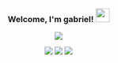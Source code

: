 <h3 align="center">
  Welcome, I'm gabriel!
  <img src="https://media.giphy.com/media/hvRJCLFzcasrR4ia7z/giphy.gif" width="28">
</h3>

<!-- Typing SVG by DenverCoder1 - https://github.com/DenverCoder1/readme-typing-svg -->
<p align="center">
  <a href="https://github.com/DenverCoder1/readme-typing-svg"><img src="https://readme-typing-svg.herokuapp.com/?lines=Frontend%20Engineer%20;React%20NextJS%20GatsbyJS%20Specialist%20;4%2B%20years%20of%20coding%20experience;Always%20learning%20new%20things&center=true&width=380&height=45&color=8ec07c"></a>
</p>

<p align="center">
  <img src ="https://github-readme-stats.vercel.app/api?username=gfsd3v&show_icons=true&count_private=true&theme=gruvbox&hide_border=true&hide=issues,contribs&bg_color=00000000">
  <img src ="https://github-readme-stats.vercel.app/api/top-langs/?username=gfsd3v&layout=compact&hide_border=true&theme=gruvbox&bg_color=00000000&langs_count=6&hide=jupyter%20notebook,tex,css,php">
  <img src ="https://github-readme-streak-stats.herokuapp.com?user=gfsd3v&theme=gruvbox&hide_border=true&background=FFFFFF00">
  <br>
  <br>
</p>
